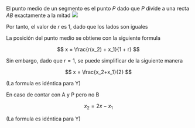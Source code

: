 El punto medio de un segmento es el punto $P$ dado que $P$ divide a una recta $AB$ exactamente a la mitad
![](https://www.geogebra.org/resource/yxcQaSNE/GinwXsuUSxXyYdOQ/material-yxcQaSNE-thumb@l.png)

Por tanto, el valor de $r$ es 1, dado que los lados son iguales

La posición del punto medio se obtiene con la siguiente formula

$$
x = \frac{r(x_2) + x_1}{1 + r}
$$

Sin embargo, dado que $r = 1$, se puede simplificar de la siguiente manera

$$
x = \frac{x_2+x_1}{2}
$$

(La formula es idéntica para Y)

En caso de contar con A y P pero no B

$$
x_2 = 2x - x_1 
$$

(La formula es idéntica para Y)

